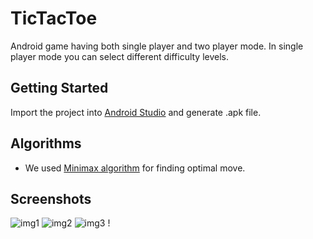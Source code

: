 # TicTacToe
Android game having both single player and two player mode. In single player mode you can select different difficulty levels.

## Getting Started
Import the project into [Android Studio](https://developer.android.com/studio/index.html) and generate .apk file.

## Algorithms
* We used [Minimax algorithm](http://www.geeksforgeeks.org/minimax-algorithm-in-game-theory-set-3-tic-tac-toe-ai-finding-optimal-move/) for finding optimal move.

## Screenshots
![img1](http://i.imgur.com/2Sn9APPm.png) ![img2](http://i.imgur.com/W9rXS8zm.png) ![img3](http://i.imgur.com/CXcaspvm.png) !
